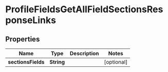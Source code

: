 

# ProfileFieldsGetAllFieldSectionsResponseLinks


## Properties

| Name | Type | Description | Notes |
|------------ | ------------- | ------------- | -------------|
|**sectionsFields** | **String** |  |  [optional] |



